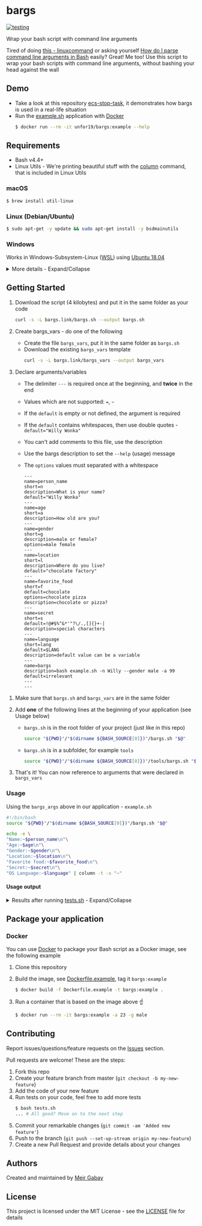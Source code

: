 # bargs

[![testing](https://github.com/unfor19/bargs/workflows/testing/badge.svg)](https://github.com/unfor19/bargs/actions?query=workflow%3Atesting)

Wrap your bash script with command line arguments

Tired of doing [this - linuxcommand](http://linuxcommand.org/lc3_wss0120.php) or asking yourself [How do I parse command line arguments in Bash](https://stackoverflow.com/questions/192249/how-do-i-parse-command-line-arguments-in-bash) easily? Great! Me too! Use this script to wrap your bash scripts with command line arguments, without bashing your head against the wall

## Demo

- Take a look at this repository [ecs-stop-task](https://github.com/unfor19/ecs-stop-task), it demonstrates how bargs is used in a real-life situation
- Run the [example.sh](./example.sh) application with [Docker](https://docs.docker.com/engine/install/)
  ```bash
  $ docker run --rm -it unfor19/bargs:example --help
  ```

## Requirements

- Bash v4.4+
- Linux Utils - We're printing beautiful stuff with the [column](https://linux.die.net/man/1/column) command, that is included in Linux Utils

### macOS

```bash
$ brew install util-linux
```

### Linux (Debian/Ubuntu)

```bash
$ sudo apt-get -y update && sudo apt-get install -y bsdmainutils
```

### Windows

Works in Windows-Subsystem-Linux ([WSL](https://docs.microsoft.com/en-us/windows/wsl/install-win10)) using [Ubuntu 18.04](https://www.microsoft.com/en-il/p/ubuntu-1804-lts/9n9tngvndl3q?rtc=1&activetab=pivot:overviewtab)

<details><summary>More details - Expand/Collapse</summary>

Make sure you use [dos2unix](https://linux.die.net/man/1/dos2unix) on all files, see another example [here](https://github.com/unfor19/bargs/blob/master/.github/workflows/testing.yml)

```powershell
PS> choco install dos2unix
...
PS> dos2unix bargs.sh bargs_vars example.sh tests.sh
...
PS> wsl -u root -d Ubuntu-18.04 -- source example.sh
```

</details>

## Getting Started

1. Download the script (4 kilobytes) and put it in the same folder as your code

   ```bash
   curl -s -L bargs.link/bargs.sh --output bargs.sh
   ```

1. Create bargs_vars - do one of the following
   - Create the file `bargs_vars`, put it in the same folder as `bargs.sh`
   - Download the existing `bargs_vars` template
     ```bash
     curl -s -L bargs.link/bargs_vars --output bargs_vars
     ```
1. Declare arguments/variables

   - The delimiter `---` is required once at the beginning, and **twice** in the end
   - Values which are not supported: `=`, `~`
   - If the `default` is empty or not defined, the argument is required
   - If the `default` contains whitespaces, then use double quotes - `default="Willy Wonka"`
   - You can't add comments to this file, use the description
   - Use the bargs description to set the `--help` (usage) message
   - The `options` values must separated with a whitespace

     ```
     ---
     name=person_name
     short=n
     description=What is your name?
     default="Willy Wonka"
     ---
     name=age
     short=a
     description=How old are you?
     ---
     name=gender
     short=g
     description=male or female?
     options=male female
     ---
     name=location
     short=l
     description=Where do you live?
     default="chocolate factory"
     ---
     name=favorite_food
     short=f
     default=chocolate
     options=chocolate pizza
     description=chocolate or pizza?
     ---
     name=secret
     short=s
     default=!@#$%^&*'"?\/.,[]{}+-|
     description=special characters
     ---
     name=language
     short=lang
     default=$LANG
     description=default value can be a variable
     ---
     name=bargs
     description=bash example.sh -n Willy --gender male -a 99
     default=irrelevant
     ---
     ---
     ```

1) Make sure that `bargs.sh` and `bargs_vars` are in the same folder

1) Add **one** of the following lines at the beginning of your application (see Usage below)

   - `bargs.sh` is in the root folder of your project (just like in this repo)
     ```bash
     source "${PWD}"/"$(dirname ${BASH_SOURCE[0]})"/bargs.sh "$@"
     ```
   - `bargs.sh` is in a subfolder, for example `tools`
     ```bash
     source "${PWD}"/"$(dirname ${BASH_SOURCE[0]})"/tools/bargs.sh "$@"
     ```

1) That's it! You can now reference to arguments that were declared in `bargs_vars`

### Usage

Using the `bargs_args` above in our application - `example.sh`

```bash
#!/bin/bash
source "${PWD}"/"$(dirname ${BASH_SOURCE[0]})"/bargs.sh "$@"

echo -e \
"Name:~$person_name\n"\
"Age:~$age\n"\
"Gender:~$gender\n"\
"Location:~$location\n"\
"Favorite food:~$favorite_food\n"\
"Secret:~$secret\n"\
"OS Language:~$language" | column -t -s "~"
```

#### Usage output

<details><summary>
Results after running <a href="https://github.com/unfor19/bargs/blob/master/tests.sh">tests.sh</a> - Expand/Collapse

</summary>

```bash
-------------------------------------------------------
[LOG] Help Menu - Should pass
[LOG] Executing: source example.sh -h
[LOG] Output:


Usage: bash example.sh -n Willy --gender male -a 99

	--person_name    |  -n     [Willy Wonka]           What is your name?
	--age            |  -a     [Required]              How old are you?
	--gender         |  -g     [Required]              male or female?
	--location       |  -l     [chocolate factory]     Where do you live?
	--favorite_food  |  -f     [chocolate]             chocolate or pizza?
	--secret         |  -s     [!@#$%^&*?\/.,[]{}+-|]  special characters
	--language       |  -lang  [en_US.UTF-8]           default value can be a variable

[LOG] Test passed as expected
-------------------------------------------------------
[LOG] Default Values - Should pass
[LOG] Executing: source example.sh -a 99 --gender male
[LOG] Output:

Name:           Willy Wonka
Age:            99
Gender:         male
Location:       chocolate factory
Favorite food:  chocolate
Secret:         !@#$%^&*?\/.,[]{}+-|
OS Language:    en_US.UTF-8

[LOG] Test passed as expected
-------------------------------------------------------
[LOG] New Values - Should pass
[LOG] Executing: source example.sh -a 23 --gender male -l neverland -n meir
[LOG] Output:

Name:           meir
Age:            23
Gender:         male
Location:       neverland
Favorite food:  chocolate
Secret:         !@#$%^&*?\/.,[]{}+-|
OS Language:    en_US.UTF-8

[LOG] Test passed as expected
-------------------------------------------------------
[LOG] Valid Options - Should pass
[LOG] Executing: source example.sh -a 23 --gender male -l neverland -n meir -f pizza
[LOG] Output:

Name:           meir
Age:            23
Gender:         male
Location:       neverland
Favorite food:  pizza
Secret:         !@#$%^&*?\/.,[]{}+-|
OS Language:    en_US.UTF-8

[LOG] Test passed as expected
-------------------------------------------------------
[LOG] Special Characters - Should pass
[LOG] Executing: source example.sh -a 99 --gender male -s MxTZf+6K\HaAQlt\JWipe1oVRy
[LOG] Output:

Name:           Willy Wonka
Age:            99
Gender:         male
Location:       chocolate factory
Favorite food:  chocolate
Secret:         MxTZf+6K\HaAQlt\JWipe1oVRy
OS Language:    en_US.UTF-8

[LOG] Test passed as expected
-------------------------------------------------------
[LOG] Empty Argument - Should fail
[LOG] Executing: source example.sh -a 99 --gender
[LOG] Output:

[ERROR] Empty argument: gender

Usage: bash example.sh -n Willy --gender male -a 99

	--person_name    |  -n     [Willy Wonka]           What is your name?
	--age            |  -a     [Required]              How old are you?
	--gender         |  -g     [Required]              male or female?
	--location       |  -l     [chocolate factory]     Where do you live?
	--favorite_food  |  -f     [chocolate]             chocolate or pizza?
	--secret         |  -s     [!@#$%^&*?\/.,[]{}+-|]  special characters
	--language       |  -lang  [en_US.UTF-8]           default value can be a variable

[LOG] Test failed as expected
-------------------------------------------------------
[LOG] Unknown Argument - Should fail
[LOG] Executing: source example.sh -a 99 -u meir
[LOG] Output:

[ERROR] Unknown argument: -u

Usage: bash example.sh -n Willy --gender male -a 99

	--person_name    |  -n     [Willy Wonka]           What is your name?
	--age            |  -a     [Required]              How old are you?
	--gender         |  -g     [Required]              male or female?
	--location       |  -l     [chocolate factory]     Where do you live?
	--favorite_food  |  -f     [chocolate]             chocolate or pizza?
	--secret         |  -s     [!@#$%^&*?\/.,[]{}+-|]  special characters
	--language       |  -lang  [en_US.UTF-8]           default value can be a variable

[LOG] Test failed as expected
-------------------------------------------------------
[LOG] Invalid Options - Should fail
[LOG] Executing: source example.sh -a 23 --gender male -l neverland -n meir -f notgood
[LOG] Output:

[ERROR] Invalid value for argument: favorite_food

Usage: bash example.sh -n Willy --gender male -a 99

	--person_name    |  -n     [Willy Wonka]           What is your name?
	--age            |  -a     [Required]              How old are you?
	--gender         |  -g     [Required]              male or female?
	--location       |  -l     [chocolate factory]     Where do you live?
	--favorite_food  |  -f     [chocolate]             chocolate or pizza?
	--secret         |  -s     [!@#$%^&*?\/.,[]{}+-|]  special characters
	--language       |  -lang  [en_US.UTF-8]           default value can be a variable

[LOG] Test failed as expected
-------------------------------------------------------
[LOG] Missing bargs_vars - Should fail
[LOG] Executing: source example.sh -h
[LOG] Output:

[ERROR] Make sure bargs_vars is in the same folder as bargs.sh

[LOG] Test failed as expected
```

</details>

## Package your application

### Docker

You can use [Docker](https://www.docker.com/why-docker) to package your Bash script as a Docker image, see the following example

1. Clone this repository

1. Build the image, see [Dockerfile.example](./Dockerfile.example), tag it `bargs:example`

   ```bash
   $ docker build -f Dockerfile.example -t bargs:example .
   ```

1. Run a container that is based on the image above :point_up:
   ```bash
   $ docker run --rm -it bargs:example -a 23 -g male
   ```

## Contributing

Report issues/questions/feature requests on the [Issues](https://github.com/unfor19/bargs/issues) section.

Pull requests are welcome! These are the steps:

1. Fork this repo
1. Create your feature branch from master (`git checkout -b my-new-feature`)
1. Add the code of your new feature
1. Run tests on your code, feel free to add more tests
   ```bash
   $ bash tests.sh
   ... # All good? Move on to the next step
   ```
1. Commit your remarkable changes (`git commit -am 'Added new feature'`)
1. Push to the branch (`git push --set-up-stream origin my-new-feature`)
1. Create a new Pull Request and provide details about your changes

## Authors

Created and maintained by [Meir Gabay](https://github.com/unfor19)

## License

This project is licensed under the MIT License - see the [LICENSE](https://github.com/unfor19/bargs/blob/master/LICENSE) file for details

